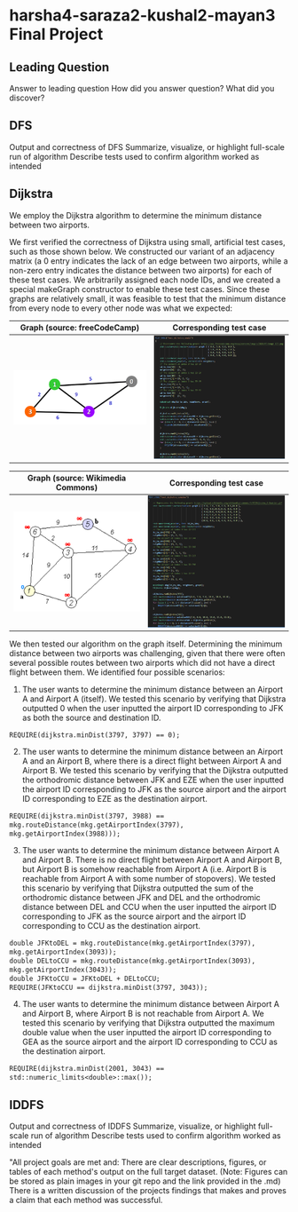 # harsha4-saraza2-kushal2-mayan3 Final Project

## Leading Question
Answer to leading question
How did you answer question?
What did you discover?

## DFS
Output and correctness of DFS
Summarize, visualize, or highlight full-scale run of algorithm
Describe tests used to confirm algorithm worked as intended

## Dijkstra
We employ the Dijkstra algorithm to determine the minimum distance between two airports.

We first verified the correctness of Dijkstra using small, artificial test cases, such as those shown below. We constructed our variant of an adjacency matrix (a 0 entry indicates the lack of an edge between two airports, while a non-zero entry indicates the distance between two airports) for each of these test cases. We arbitrarily assigned each node IDs, and we created a special makeGraph constructor to enable these test cases. Since these graphs are relatively small, it was feasible to test that the minimum distance from every node to every other node was what we expected:

Graph (source: freeCodeCamp)| Corresponding test case
:-------------------------:|:-------------------------:
<img src="WR1.png" width="500"/>  |  <img src="WR3.PNG" width="500"/>

Graph (source: Wikimedia Commons)| Corresponding test case
:-------------------------:|:-------------------------:
<img src="WR2.gif" width="500"/>  |  <img src="WR4.PNG" width="500"/>

We then tested our algorithm on the graph itself. Determining the minimum distance between two airports was challenging, given that there were often several possible routes between two airports which did not have a direct flight between them. We identified four possible scenarios:

1) The user wants to determine the minimum distance between an Airport A and Airport A (itself). We tested this scenario by verifying that Dijkstra outputted 0 when the user inputted the airport ID corresponding to JFK as both the source and destination ID.
```
REQUIRE(dijkstra.minDist(3797, 3797) == 0);
```
2) The user wants to determine the minimum distance between an Airport A and an Airport B, where there is a direct flight between Airport A and Airport B. We tested this scenario by verifying that the Dijkstra outputted the orthodromic distance between JFK and EZE when the user inputted the airport ID corresponding to JFK as the source airport and the airport ID corresponding to EZE as the destination airport.
```
REQUIRE(dijkstra.minDist(3797, 3988) == mkg.routeDistance(mkg.getAirportIndex(3797), mkg.getAirportIndex(3988)));
```
3) The user wants to determine the minimum distance between Airport A and Airport B. There is no direct flight between Airport A and Airport B, but Airport B is somehow reachable from Airport A (i.e. Airport B is reachable from Airport A with some number of stopovers). We tested this scenario by verifying that Dijkstra outputted the sum of the orthodromic distance between JFK and DEL and the orthodromic distance between DEL and CCU when the user inputted the airport ID corresponding to JFK as the source airport and the airport ID corresponding to CCU as the destination airport.
```
double JFKtoDEL = mkg.routeDistance(mkg.getAirportIndex(3797), mkg.getAirportIndex(3093));
double DELtoCCU = mkg.routeDistance(mkg.getAirportIndex(3093), mkg.getAirportIndex(3043));
double JFKtoCCU = JFKtoDEL + DELtoCCU;
REQUIRE(JFKtoCCU == dijkstra.minDist(3797, 3043));
```
4) The user wants to determine the minimum distance between Airport A and Airport B, where Airport B is not reachable from Airport A. We tested this scenario by verifying that Dijkstra outputted the maximum double value when the user inputted the airport ID corresponding to GEA as the source airport and the airport ID corresponding to CCU as the destination airport.
```
REQUIRE(dijkstra.minDist(2001, 3043) == std::numeric_limits<double>::max());
```

## IDDFS
Output and correctness of IDDFS
Summarize, visualize, or highlight full-scale run of algorithm
Describe tests used to confirm algorithm worked as intended


"All project goals are met and: There are clear descriptions, figures, or tables of each method's output on the full target dataset. (Note: Figures can be stored as plain images in your git repo and the link provided in the .md) There is a written discussion of the projects findings that makes and proves a claim that each method was successful. 
